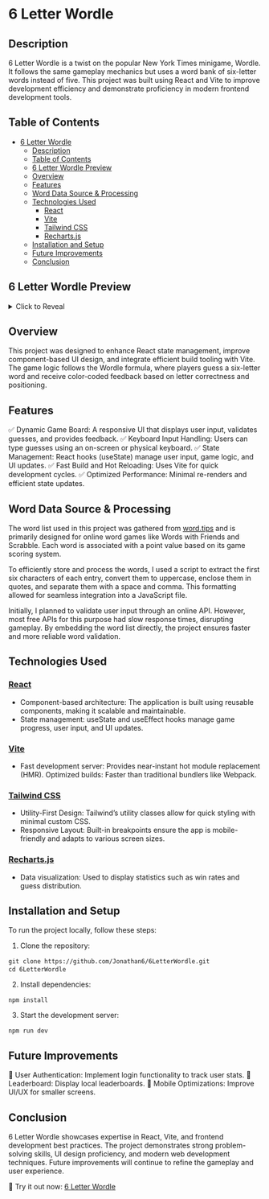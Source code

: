 # 6 Letter Wordle

## Description

6 Letter Wordle is a twist on the popular New York Times minigame, Wordle. It follows the same gameplay mechanics but uses a word bank of six-letter words instead of five. This project was built using React and Vite to improve development efficiency and demonstrate proficiency in modern frontend development tools.


## Table of Contents
- [6 Letter Wordle](#6-letter-wordle)
  - [Description](#description)
  - [Table of Contents](#table-of-contents)
  - [6 Letter Wordle Preview](#6-letter-wordle-preview)
  - [Overview](#overview)
  - [Features](#features)
  - [Word Data Source \& Processing](#word-data-source--processing)
  - [Technologies Used](#technologies-used)
    - [React](#react)
    - [Vite](#vite)
    - [Tailwind CSS](#tailwind-css)
    - [Recharts.js](#rechartsjs)
  - [Installation and Setup](#installation-and-setup)
  - [Future Improvements](#future-improvements)
  - [Conclusion](#conclusion)


## 6 Letter Wordle Preview

<details>
<summary>Click to Reveal</summary>

[![Screenshot of 6 Letter Wordle Application](public\SixLetterWordlePreview.jpg)](https://jonathan6.github.io/6LetterWordle/)
Click the preview to be redirected to the website!
</details>


## Overview

This project was designed to enhance React state management, improve component-based UI design, and integrate efficient build tooling with Vite. The game logic follows the Wordle formula, where players guess a six-letter word and receive color-coded feedback based on letter correctness and positioning.


## Features

✅ Dynamic Game Board: A responsive UI that displays user input, validates guesses, and provides feedback.
✅ Keyboard Input Handling: Users can type guesses using an on-screen or physical keyboard.
✅ State Management: React hooks (useState) manage user input, game logic, and UI updates.
✅ Fast Build and Hot Reloading: Uses Vite for quick development cycles.
✅ Optimized Performance: Minimal re-renders and efficient state updates.

## Word Data Source & Processing

The word list used in this project was gathered from [word.tips](https://word.tips/) and is primarily designed for online word games like Words with Friends and Scrabble. Each word is associated with a point value based on its game scoring system.

To efficiently store and process the words, I used a script to extract the first six characters of each entry, convert them to uppercase, enclose them in quotes, and separate them with a space and comma. This formatting allowed for seamless integration into a JavaScript file.

Initially, I planned to validate user input through an online API. However, most free APIs for this purpose had slow response times, disrupting gameplay. By embedding the word list directly, the project ensures faster and more reliable word validation.

## Technologies Used

### [React](https://react.dev/)

- Component-based architecture: The application is built using reusable components, making it scalable and maintainable.
- State management: useState and useEffect hooks manage game progress, user input, and UI updates.

### [Vite](https://vite.dev/)

- Fast development server: Provides near-instant hot module replacement (HMR).
Optimized builds: Faster than traditional bundlers like Webpack.

### [Tailwind CSS](https://tailwindcss.com/)

- Utility-First Design: Tailwind’s utility classes allow for quick styling with minimal custom CSS.
- Responsive Layout: Built-in breakpoints ensure the app is mobile-friendly and adapts to various screen sizes.

### [Recharts.js](https://recharts.org/en-US)

- Data visualization: Used to display statistics such as win rates and guess distribution.


## Installation and Setup
To run the project locally, follow these steps:

1. Clone the repository:
```
git clone https://github.com/Jonathan6/6LetterWordle.git  
cd 6LetterWordle
```

2. Install dependencies:
```
npm install  
```

3. Start the development server:
```
npm run dev  
```

## Future Improvements
🔹 User Authentication: Implement login functionality to track user stats.
🔹 Leaderboard: Display local leaderboards.
🔹 Mobile Optimizations: Improve UI/UX for smaller screens.


## Conclusion
6 Letter Wordle showcases expertise in React, Vite, and frontend development best practices. The project demonstrates strong problem-solving skills, UI design proficiency, and modern web development techniques. Future improvements will continue to refine the gameplay and user experience.

🚀 Try it out now: [6 Letter Wordle](https://jonathan6.github.io/6LetterWordle/)